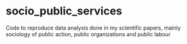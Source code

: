 # socio_public_services
Code to reproduce data analysis done in my scientific papers, mainly sociology of public action, public organizations and public labour
